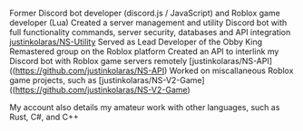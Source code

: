 Former Discord bot developer (discord.js / JavaScript) and Roblox game developer (Lua)
Created a server management and utility Discord bot with full functionality commands, server security, databases and API integration [justinkolaras/NS-Utility](https://github.com/justinkolaras/NS-Utility)
Served as Lead Developer of the Obby King Remastered group on the Roblox platform
Created an API to interlink my Discord bot with Roblox game servers remotely [justinkolaras/NS-API]((https://github.com/justinkolaras/NS-API)
Worked on miscallaneous Roblox game projects, such as [justinkolaras/NS-V2-Game]((https://github.com/justinkolaras/NS-V2-Game)

My account also details my amateur work with other languages, such as Rust, C#, and C++
